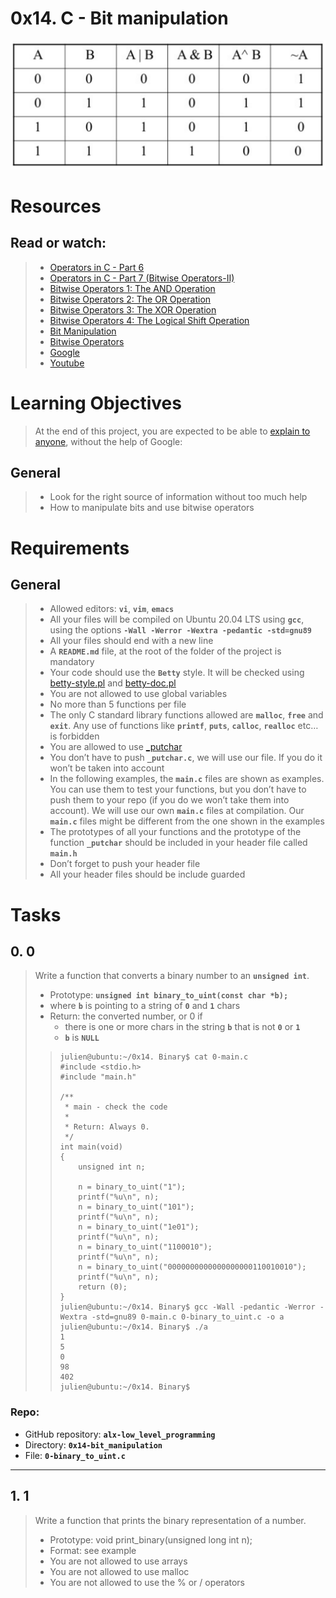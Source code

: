 # 0x14. C - Bit manipulation

![1](/Concepts/img/bitwise.png)

# Resources
## Read or watch:
> * [Operators in C - Part 6](https://www.youtube.com/watch?feature=shared&v=egUyaWtsQc0)
> * [Operators in C - Part 7 (Bitwise Operators-II)](https://www.youtube.com/watch?feature=shared&v=LP0acaj3ZLE)
> * [Bitwise Operators 1: The AND Operation](https://www.youtube.com/watch?feature=shared&v=bizj3dle8Qc)
> * [Bitwise Operators 2: The OR Operation](https://www.youtube.com/watch?feature=shared&v=TMFnWGJEJuI)
> * [Bitwise Operators 3: The XOR Operation](https://www.youtube.com/watch?feature=shared&v=O9VELMn3jIY)
> * [Bitwise Operators 4: The Logical Shift Operation](https://www.youtube.com/watch?feature=shared&v=mjqswwqE1RQ)
> * [Bit Manipulation](https://pebble.gitbooks.io/learning-c-with-pebble/content/chapter12.html)
> * [Bitwise Operators](https://www.programiz.com/c-programming/bitwise-operators)
> * [Google](https://www.google.com/webhp?q=bit+manipulation+C)
> * [Youtube](https://www.youtube.com/results?search_query=bitwise+operators+in+c)

# Learning Objectives
> At the end of this project, you are expected to be able to [explain to anyone](https://fs.blog/feynman-learning-technique/), without the help of Google:

## General
> * Look for the right source of information without too much help
> * How to manipulate bits and use bitwise operators

# Requirements
## General
> * Allowed editors: **`vi`**, **`vim`**, **`emacs`**
> * All your files will be compiled on Ubuntu 20.04 LTS using **`gcc`**, using the options **`-Wall -Werror -Wextra -pedantic -std=gnu89`**
> * All your files should end with a new line
> * A **`README.md`** file, at the root of the folder of the project is mandatory
> * Your code should use the **`Betty`** style. It will be checked using [betty-style.pl](https://github.com/alx-tools/Betty/blob/master/betty-style.pl) and [betty-doc.pl](https://github.com/alx-tools/Betty/blob/master/betty-doc.pl)
> * You are not allowed to use global variables
> * No more than 5 functions per file
> * The only C standard library functions allowed are **`malloc`**, **`free`** and **`exit`**. Any use of functions like **`printf`**, **`puts`**, **`calloc`**, **`realloc`** etc… is forbidden
> * You are allowed to use [_putchar](https://github.com/alx-tools/_putchar.c/blob/master/_putchar.c)
> * You don’t have to push **`_putchar.c`**, we will use our file. If you do it won’t be taken into account
> * In the following examples, the **`main.c`** files are shown as examples. You can use them to test your functions, but you don’t have to push them to your repo (if you do we won’t take them into account). We will use our own **`main.c`** files at compilation. Our **`main.c`** files might be different from the one shown in the examples
> * The prototypes of all your functions and the prototype of the function **`_putchar`** should be included in your header file called **`main.h`**
> * Don’t forget to push your header file
> * All your header files should be include guarded

# Tasks
## 0. 0
> Write a function that converts a binary number to an **`unsigned int`**.
>
> * Prototype: **`unsigned int binary_to_uint(const char *b);`**
> * where **`b`** is pointing to a string of **`0`** and **`1`** chars
> * Return: the converted number, or 0 if
>   * there is one or more chars in the string **`b`** that is not **`0`** or **`1`**
>   * **`b`** is **`NULL`**
>> ```
>> julien@ubuntu:~/0x14. Binary$ cat 0-main.c
>> #include <stdio.h>
>> #include "main.h"
>> 
>> /**
>>  * main - check the code
>>  *
>>  * Return: Always 0.
>>  */
>> int main(void)
>> {
>>     unsigned int n;
>> 
>>     n = binary_to_uint("1");
>>     printf("%u\n", n);
>>     n = binary_to_uint("101");
>>     printf("%u\n", n);
>>     n = binary_to_uint("1e01");
>>     printf("%u\n", n);
>>     n = binary_to_uint("1100010");
>>     printf("%u\n", n);
>>     n = binary_to_uint("0000000000000000000110010010");
>>     printf("%u\n", n);
>>     return (0);
>> }
>> julien@ubuntu:~/0x14. Binary$ gcc -Wall -pedantic -Werror -Wextra -std=gnu89 0-main.c 0-binary_to_uint.c -o a
>> julien@ubuntu:~/0x14. Binary$ ./a 
>> 1
>> 5
>> 0
>> 98
>> 402
>> julien@ubuntu:~/0x14. Binary$
>> ```

### Repo:

* GitHub repository: **`alx-low_level_programming`**
* Directory: **`0x14-bit_manipulation`**
* File: **`0-binary_to_uint.c`**

---

## 1. 1
> Write a function that prints the binary representation of a number.
>
> * Prototype: void print_binary(unsigned long int n);
> * Format: see example
> * You are not allowed to use arrays
> * You are not allowed to use malloc
> * You are not allowed to use the % or / operators
